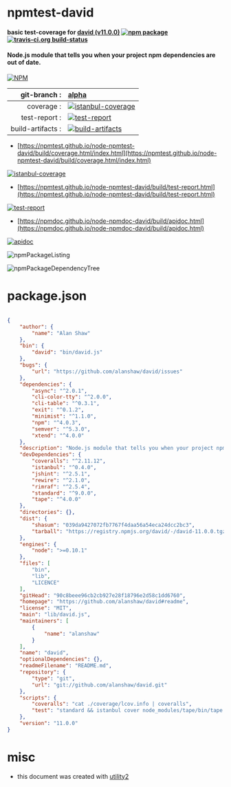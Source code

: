 # npmtest-david

#### basic test-coverage for  [david (v11.0.0)](https://github.com/alanshaw/david#readme)  [![npm package](https://img.shields.io/npm/v/npmtest-david.svg?style=flat-square)](https://www.npmjs.org/package/npmtest-david) [![travis-ci.org build-status](https://api.travis-ci.org/npmtest/node-npmtest-david.svg)](https://travis-ci.org/npmtest/node-npmtest-david)

#### Node.js module that tells you when your project npm dependencies are out of date.

[![NPM](https://nodei.co/npm/david.png?downloads=true&downloadRank=true&stars=true)](https://www.npmjs.com/package/david)

| git-branch : | [alpha](https://github.com/npmtest/node-npmtest-david/tree/alpha)|
|--:|:--|
| coverage : | [![istanbul-coverage](https://npmtest.github.io/node-npmtest-david/build/coverage.badge.svg)](https://npmtest.github.io/node-npmtest-david/build/coverage.html/index.html)|
| test-report : | [![test-report](https://npmtest.github.io/node-npmtest-david/build/test-report.badge.svg)](https://npmtest.github.io/node-npmtest-david/build/test-report.html)|
| build-artifacts : | [![build-artifacts](https://npmtest.github.io/node-npmtest-david/glyphicons_144_folder_open.png)](https://github.com/npmtest/node-npmtest-david/tree/gh-pages/build)|

- [https://npmtest.github.io/node-npmtest-david/build/coverage.html/index.html](https://npmtest.github.io/node-npmtest-david/build/coverage.html/index.html)

[![istanbul-coverage](https://npmtest.github.io/node-npmtest-david/build/screenCapture.buildCi.browser.%252Ftmp%252Fbuild%252Fcoverage.lib.html.png)](https://npmtest.github.io/node-npmtest-david/build/coverage.html/index.html)

- [https://npmtest.github.io/node-npmtest-david/build/test-report.html](https://npmtest.github.io/node-npmtest-david/build/test-report.html)

[![test-report](https://npmtest.github.io/node-npmtest-david/build/screenCapture.buildCi.browser.%252Ftmp%252Fbuild%252Ftest-report.html.png)](https://npmtest.github.io/node-npmtest-david/build/test-report.html)

- [https://npmdoc.github.io/node-npmdoc-david/build/apidoc.html](https://npmdoc.github.io/node-npmdoc-david/build/apidoc.html)

[![apidoc](https://npmdoc.github.io/node-npmdoc-david/build/screenCapture.buildCi.browser.%252Ftmp%252Fbuild%252Fapidoc.html.png)](https://npmdoc.github.io/node-npmdoc-david/build/apidoc.html)

![npmPackageListing](https://npmtest.github.io/node-npmtest-david/build/screenCapture.npmPackageListing.svg)

![npmPackageDependencyTree](https://npmtest.github.io/node-npmtest-david/build/screenCapture.npmPackageDependencyTree.svg)



# package.json

```json

{
    "author": {
        "name": "Alan Shaw"
    },
    "bin": {
        "david": "bin/david.js"
    },
    "bugs": {
        "url": "https://github.com/alanshaw/david/issues"
    },
    "dependencies": {
        "async": "^2.0.1",
        "cli-color-tty": "^2.0.0",
        "cli-table": "^0.3.1",
        "exit": "^0.1.2",
        "minimist": "^1.1.0",
        "npm": "^4.0.3",
        "semver": "^5.3.0",
        "xtend": "^4.0.0"
    },
    "description": "Node.js module that tells you when your project npm dependencies are out of date.",
    "devDependencies": {
        "coveralls": "^2.11.12",
        "istanbul": "^0.4.0",
        "jshint": "^2.5.1",
        "rewire": "^2.1.0",
        "rimraf": "^2.5.4",
        "standard": "^9.0.0",
        "tape": "^4.0.0"
    },
    "directories": {},
    "dist": {
        "shasum": "039da9427072fb7767f4daa56a54eca24dcc2bc3",
        "tarball": "https://registry.npmjs.org/david/-/david-11.0.0.tgz"
    },
    "engines": {
        "node": ">=0.10.1"
    },
    "files": [
        "bin",
        "lib",
        "LICENCE"
    ],
    "gitHead": "90c8beee96cb2cb927e28f18796e2d58c1dd6760",
    "homepage": "https://github.com/alanshaw/david#readme",
    "license": "MIT",
    "main": "lib/david.js",
    "maintainers": [
        {
            "name": "alanshaw"
        }
    ],
    "name": "david",
    "optionalDependencies": {},
    "readmeFilename": "README.md",
    "repository": {
        "type": "git",
        "url": "git://github.com/alanshaw/david.git"
    },
    "scripts": {
        "coveralls": "cat ./coverage/lcov.info | coveralls",
        "test": "standard && istanbul cover node_modules/tape/bin/tape test/*.js"
    },
    "version": "11.0.0"
}
```



# misc
- this document was created with [utility2](https://github.com/kaizhu256/node-utility2)
